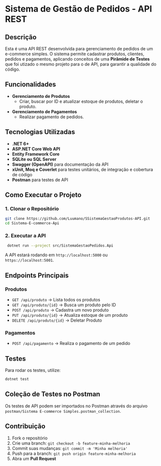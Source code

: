 # Sistema de Gestão de Pedidos - API REST

## Descrição
Esta é uma API REST desenvolvida para gerenciamento de pedidos de um e-commerce simples. O sistema permite cadastrar produtos, clientes, pedidos e pagamentos, aplicando conceitos de uma **Pirâmide de Testes** que foi utizado o mesmo projeto para o de API, para garantir a qualidade do código.

## Funcionalidades
- **Gerenciamento de Produtos**
  - Criar, buscar por ID e atualizar estoque de produtos, deletar o produto.
- **Gerenciamento de Pagamentos**
  - Realizar pagamento de pedidos.
    
## Tecnologias Utilizadas
- **.NET 6+**
- **ASP.NET Core Web API**
- **Entity Framework Core**
- **SQLite ou SQL Server**
- **Swagger (OpenAPI)** para documentação da API
- **xUnit, Moq e Coverlet** para testes unitários, de integração e cobertura de código
- **Postman** para testes de API

## Como Executar o Projeto
### 1. Clonar o Repositório
```sh
git clone https://github.com/Luumano/SSistemaGestaoProdutos-API.git
cd Sistema-E-commerce-Api
```

### 2. Executar a API
```sh
 dotnet run --project src/SistemaGestaoPedidos.Api
```
A API estará rodando em `http://localhost:5000` ou `https://localhost:5001`.

## Endpoints Principais

### **Produtos**
- `GET /api/produto` → Lista todos os produtos
- `GET /api/produto/{id}` → Busca um produto pelo ID
- `POST /api/produto` → Cadastra um novo produto
- `PUT /api/produto/{id}` → Atualiza estoque de um produto
- `DELETE /api/produto/{id}` → Deletar Produto

### **Pagamentos**
- `POST /api/pagamento` → Realiza o pagamento de um pedido

## Testes
Para rodar os testes, utilize:
```sh
dotnet test
```

## Coleção de Testes no Postman
Os testes de API podem ser importados no Postman através do arquivo `postman/Sistema E-commerce Simples.postman_collection`.

## Contribuição
1. Fork o repositório
2. Crie uma branch: `git checkout -b feature-minha-melhoria`
3. Commit suas mudanças: `git commit -m 'Minha melhoria'`
4. Push para a branch: `git push origin feature-minha-melhoria`
5. Abra um **Pull Request**
